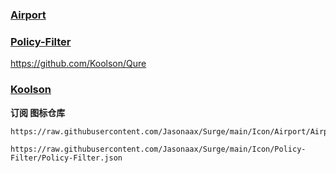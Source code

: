 ### [Airport](https://github.com/Jasonaax/Surge/tree/main/Icon/Airport)

### [Policy-Filter](https://github.com/Jasonaax/Surge/tree/main/Icon/Policy-Filter)

https://github.com/Koolson/Qure
### [Koolson](https://github.com/Koolson/Qure)

**订阅 图标仓库**
```
https://raw.githubusercontent.com/Jasonaax/Surge/main/Icon/Airport/Airport.json
```

```
https://raw.githubusercontent.com/Jasonaax/Surge/main/Icon/Policy-Filter/Policy-Filter.json
```